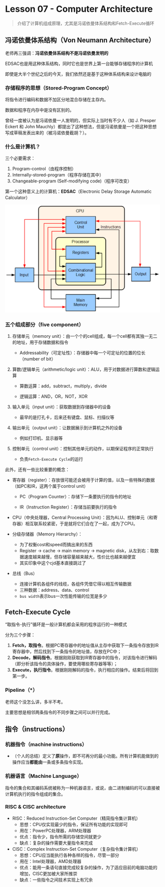 # Lesson 07 - Computer Architecture

> 介绍了计算机组成原理，尤其是冯诺依曼体系结构和Fetch-Execute循环

## 冯诺依曼体系结构（Von Neumann Architecture）

老师再三强调：**冯诺依曼体系结构不是冯诺依曼发明的**

EDSAC也是用这种体系结构，同时它也是世界上第一台能够存储程序的计算机

即使是大半个世纪之后的今天，我们依然还是基于这种体系结构来设计电脑的

### 存储程序的思想（Stored-Program Concept）

将指令进行编码和数据不加区分地混合存储在主存内。

数据和程序在内存中是没有区别的。

曾经一度被认为是冯诺依曼一人发明的，但实际上当时有不少人（如 J. Presper Eckert 和 John Mauchly）都提出了这种想法，但是冯诺依曼是一个把这种思想写成草稿发表出来的（被冯诺依曼截胡？）。

### 什么是计算机？

三个必要需求：

1. Program-control（由程序控制）
2. Internally-stored-program（程序存储在其中）
3. Changeable-program (Self-modifying code)（程序可改变）

第一个这种意义上的计算机：**EDSAC**（Electronic Delay Storage Automatic Calculator）

![L07_1](./imgs/L07_1.png)

### 五个组成部分（five component）

1. 存储单元（memory unit）：由一个个的cell组成，每一个cell都有其独一无二的地址，用于存储数据和指令

   - Addressability（可定址性）：存储器中每一个可定址的位置的位长（number of bit）

2. 算数/逻辑单元（arithmetic/logic unit）：ALU，用于对数据进行算数和逻辑运算

   - 算数运算：add，subtract，multiply，divide

   - 逻辑运算：AND，OR，NOT，XOR

3. 输入单元（input unit）：获取数据到存储器中的设备

   - 最早的是打孔卡，后来还有键盘、鼠标、扫描仪等

4. 输出单元（output unit）：让数据展示到计算机之外的设备

   - 例如打印机、显示器等

5. 控制单元（control unit）：控制其他单元的动作，以期保证程序的正常执行

   - 负责`Fetch-Execute Cycle`的运行

此外，还有一些比较重要的概念：

- 寄存器（register）：存放很可能还会被用于计算的值，以及一些特殊的数据（如PC和IR，这两个属于control unit）

  - PC（Program Counter）：存储下一条要执行的指令的地址

  - IR（Instruction Register）：存储当前要执行的指令

- CPU（中央处理器，Central Processing Unit）：因为ALU、控制单元（和寄存器）相互联系较紧密，于是就将它们合在了一起，成为了CPU。

- 分级存储器（Memory Hierarchy）：
  - 为了权衡cost和speed而搞出来的东西
  - Register -> cache -> main memory -> magnetic disk，从左到右：取数据速度越来越慢，但存储容量越来越大，性价比也越来越便宜
  - 其实印象中这个cjd基本直接跳过了

- 总线（Bus）
  - 连接计算机各组件的线缆，各组件凭借它得以相互传输数据
  - 三种数据：address、data、control
  - `bus width`表示bus一次性能传输的位宽是多少



## Fetch-Execute Cycle

“取指令-执行”循环是一般计算机都会采用的程序运行的一种模式

分为三个步骤：

1. **Fetch，取指令**。根据PC寄存器中的地址值从主存中获取下一条指令存放到IR寄存器中，然后找到下一条指令的地址值，存放在PC中；
2. **Decode，解码指令**。根据刚刚获取到IR寄存器中的指令，对该指令进行解码（即分析该指令的具体操作，要使用哪些寄存器等等）；
3. **Execute，执行指令**。根据刚刚解码的指令，执行相应的操作。结束后将回到第一步。

### Pipeline（*）

老师这个没怎么讲，多半不考。

主要思想是相邻两条指令的不同步骤之间可以并行完成。



## 指令（instructions）

### 机器指令（machine instructions）

- （个人的总结）定义了**原**操作，即不可再分的最小功能。所有计算机能做到的操作应当**都能由**一条或多条指令实现。

### 机器语言（Machine Language）

指令的集合和其编码系统被称为一种机器语言，或说，由二进制编码的可以直接被计算机执行的指令组成的集合。

### RISC & CISC architecture

- RISC：Reduced Instruction-Set Computer（精简指令集计算机）
  - 思想：CPU仅实现最少的指令，保证所有功能的实现即可
  - 用在：PowerPC处理器，ARM处理器
  - 优点：指令少，指令所需的存储空间就更少
  - 缺点：复杂的操作需要大量指令来完成
- CISC：Complex Instruction-Set Computer（复杂指令集计算机）
  - 思想：CPU应当能执行各种各样的指令，尽管一部分
  - 用在：Intel处理器，AMD处理器
  - 优点：能用一条语句直接完成较复杂的操作，为了适应目前的电脑功能的增加，CISC更加被大家所推崇
  - 缺点：一些指令之间技术实现上有冗余
